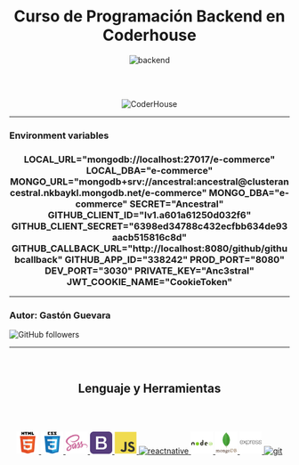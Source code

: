 <h1 align="center">Curso de Programación Backend en Coderhouse</h1>

<p align="center"> 
    <img src="https://encrypted-tbn0.gstatic.com/images?q=tbn:ANd9GcTY0JeyLTcn-kwLcHWl0gf3XzfFnot6eshV2ms8RVkEmzZst74I4X24PO8KCT7inFz46W0&usqp=CAU" alt="backend" />
</p>

<br><br>

<p align="center"> 
    <img src="https://jobs.coderhouse.com/assets/logos_coderhouse.png" alt="CoderHouse"  height="100"/>
</p>

---

### Environment variables

<h3 align="center"> 
LOCAL_URL="mongodb://localhost:27017/e-commerce"
LOCAL_DBA="e-commerce"
MONGO_URL="mongodb+srv://ancestral:ancestral@clusterancestral.nkbaykl.mongodb.net/e-commerce"
MONGO_DBA="e-commerce"
SECRET="Ancestral"
GITHUB_CLIENT_ID="Iv1.a601a61250d032f6"
GITHUB_CLIENT_SECRET="6398ed34788c432ecfbb634de93aacb515816c8d"
GITHUB_CALLBACK_URL="http://localhost:8080/github/githubcallback"
GITHUB_APP_ID="338242"
PROD_PORT="8080"
DEV_PORT="3030"
PRIVATE_KEY="Anc3stral"
JWT_COOKIE_NAME="CookieToken"
</h3>

---

### Autor: Gastón Guevara

![GitHub followers](https://img.shields.io/github/followers/gastigk?label=Follow%20me%20on%20GitHub&style=for-the-badge)

---

<br>

<h2 align="center">Lenguaje y Herramientas</h2>

<br>
<br>

<p align="center"> 
    <a href="https://www.w3.org/html/" target="_blank"> 
        <img src="https://raw.githubusercontent.com/devicons/devicon/master/icons/html5/html5-original-wordmark.svg" alt="html5" width="40" height="40"/>
    </a> 
    <a href="https://www.w3schools.com/css/" target="_blank"> 
        <img src="https://raw.githubusercontent.com/devicons/devicon/master/icons/css3/css3-original-wordmark.svg" alt="css3" width="40" height="40"/>
    </a> 
    <a href="https://www.w3.org/sass/" target="_blank">
        <img src="https://raw.githubusercontent.com/devicons/devicon/master/icons/sass/sass-original.svg" alt="sass" style="max-width:100%;" width="40" height="40">
    </a> 
    <a target="_blank" rel="" href="https://raw.githubusercontent.com/github/explore/80688e429a7d4ef2fca1e82350fe8e3517d3494d/topics/bootstrap/bootstrap.png"> 
        <img src="https://raw.githubusercontent.com/github/explore/80688e429a7d4ef2fca1e82350fe8e3517d3494d/topics/bootstrap/bootstrap.png" style="max-width: 100%;" height="40">
    </a> 
    <a href="https://developer.mozilla.org/en-US/docs/Web/JavaScript" target="_blank"> 
        <img src="https://raw.githubusercontent.com/devicons/devicon/master/icons/javascript/javascript-original.svg" alt="Javascript" width="40" height="40"/>
    </a> 
    <a href="https://reactnative.dev/" target="_blank" rel="noreferrer"> 
        <img src="https://reactnative.dev/img/header_logo.svg" alt="reactnative" width="40" height="40"/> 
    </a> 
    <a href="https://nodejs.org/" target="_blank" rel="gastigk"> 
        <img src="https://raw.githubusercontent.com/devicons/devicon/master/icons/nodejs/nodejs-original-wordmark.svg" alt="nodejs"  height="40"/> 
    </a>  
    <a href="https://www.mongodb.com/" target="_blank" rel="gastigk"> 
        <img src="https://raw.githubusercontent.com/devicons/devicon/master/icons/mongodb/mongodb-original-wordmark.svg" alt="mongodb.com"  height="40"/> 
    </a>
    <a href="https://www.express.com/" target="_blank" rel="gastigk"> 
        <img src="https://raw.githubusercontent.com/devicons/devicon/master/icons/express/express-original-wordmark.svg" alt="express.com"  height="40"/> 
    </a>
    <a href="https://git-scm.com/" target="_blank" rel="noreferrer"> 
        <img src="https://www.vectorlogo.zone/logos/git-scm/git-scm-icon.svg" alt="git" width="40" height="40"/> 
    </a> 
</p>
